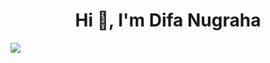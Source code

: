 <h1 align="center">Hi 👋, I'm Difa Nugraha</h1>


![](https://nirzak-streak-stats.vercel.app/?user=DifaaNug&theme=dark&hide_border=false)
